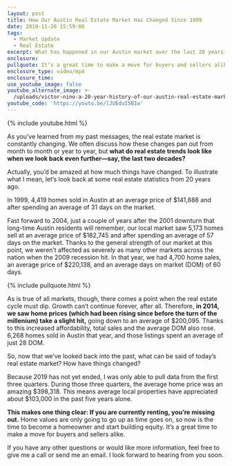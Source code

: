 ```yaml
---
layout: post
title: How Our Austin Real Estate Market Has Changed Since 1999
date: 2019-11-26 15:59:00
tags:
  - Market Update
  - Real Estate
excerpt: What has happened in our Austin market over the last 20 years? Let’s discuss.
enclosure:
pullquote: It’s a great time to make a move for buyers and sellers alike.
enclosure_type: video/mp4
enclosure_time:
use_youtube_image: false
youtube_alternate_image: >-
  /uploads/victor-nino-a-20-year-history-of-our-austin-real-estate-market-youtube.jpg
youtube_code: 'https://youtu.be/lJUEduI5B1w'
---
```


{% include youtube.html %}&nbsp;

As you’ve learned from my past messages, the real estate market is constantly changing. We often discuss how these changes pan out from month to month or year to year, but **what do real estate trends look like when we look back even further—say, the last two decades?**

Actually, you’d be amazed at how much things have changed. To illustrate what I mean, let’s look back at some real estate statistics from 20 years ago.&nbsp;

In 1999, 4,419 homes sold in Austin at an average price of $141,888 and after spending an average of 31 days on the market.&nbsp;

Fast forward to 2004, just a couple of years after the 2001 downturn that long-time Austin residents will remember, our local market saw 5,173 homes sell at an average price of $182,745 and after spending an average of 57 days on the market. Thanks to the general strength of our market at this point, we weren’t affected as severely as many other markets across the nation when the 2009 recession hit. In that year, we had 4,700 home sales, an average price of $220,138, and an average days on market (DOM) of 60 days.

{% include pullquote.html %}&nbsp;

As is true of all markets, though, there comes a point when the real estate cycle must dip. Growth can’t continue forever, after all. Therefore, **in 2014, we saw home prices (which had been rising since before the turn of the millenium) take a slight hit,** going down to an average of $200,095. Thanks to this increased affordability, total sales and the average DOM also rose. 6,268 homes sold in Austin that year, and those listings spent an average of just 28 DOM.&nbsp;

So, now that we’ve looked back into the past, what can be said of today’s real estate market? How have things changed?&nbsp;

Because 2019 has not yet ended, I was only able to pull data from the first three quarters. During those three quarters, the average home price was an amazing $398,318. This means average local properties have appreciated about $103,000 in the past five years alone.&nbsp;

**This makes one thing clear: If you are currently renting, you’re missing out.** Home values are only going to go up as time goes on, so now is the time to become a homeowner and start building equity. It’s a great time to make a move for buyers and sellers alike.

If you have any other questions or would like more information, feel free to give me a call or send me an email. I look forward to hearing from you soon.